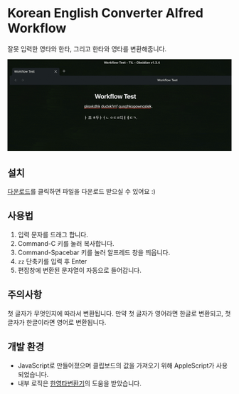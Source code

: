 # Korean English Converter Alfred Workflow

잘못 입력한 영타와 한타, 그리고 한타와 영타를 변환해줍니다.

![converter](/converter.gif)

## 설치

[다운로드](https://github.com/pozafly/raw/main/alfred-korean-english-converter/src/Korean-English-Converter.alfredworkflow)를 클릭하면 파일을 다운로드 받으실 수 있어요 :)

## 사용법

1. 입력 문자를 드래그 합니다.
2. Command-C 키를 눌러 복사합니다.
3. Command-Spacebar 키를 눌러 알프레드 창을 띄웁니다.
4. `zz` 단축키를 입력 후 Enter
5. 편잡창에 변환된 문자열이 자동으로 들어갑니다.

## 주의사항

첫 글자가 무엇인지에 따라서 변환됩니다. 만약 첫 글자가 영어라면 한글로 변환되고, 첫 글자가 한글이라면 영어로 변환됩니다.

## 개발 환경

- JavaScript로 만들어졌으며 클립보드의 값을 가져오기 위해 AppleScript가 사용되었습니다.
- 내부 로직은 [한영타변환기](https://theyt.net/wiki/%ED%95%9C%EC%98%81%ED%83%80%EB%B3%80%ED%99%98%EA%B8%B0)의 도움을 받았습니다.
